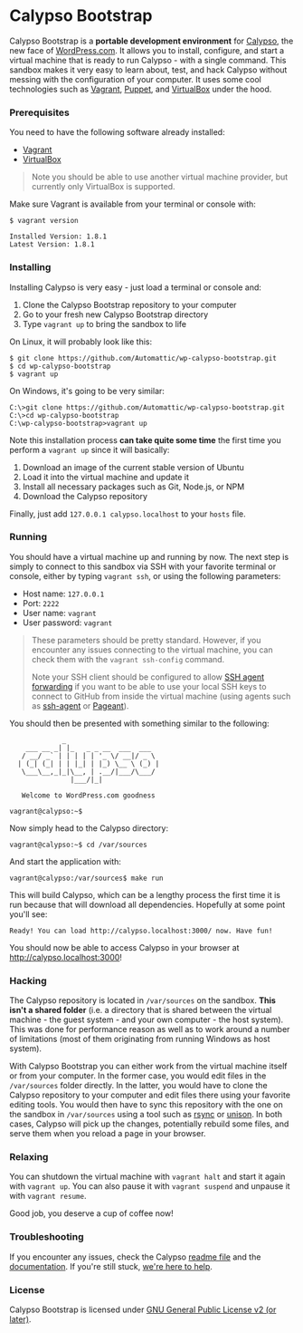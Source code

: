 Calypso Bootstrap
=================

Calypso Bootstrap is a **portable development environment** for [Calypso](https://github.com/Automattic/wp-calypso/), the new face of [WordPress.com](http://wordpress.com). It allows you to install, configure, and start a virtual machine that is ready to run Calypso - with a single command. This sandbox makes it very easy to learn about, test, and hack Calypso without messing with the configuration of your computer. It uses some cool technologies such as [Vagrant](http://www.vagrantup.com/), [Puppet](https://puppetlabs.com/puppet/what-is-puppet), and [VirtualBox](http://virtualbox.org/) under the hood.

### Prerequisites

You need to have the following software already installed:

* [Vagrant](http://www.vagrantup.com/downloads.html)
* [VirtualBox](https://www.virtualbox.org/wiki/Downloads)

> Note you should be able to use another virtual machine provider, but currently only VirtualBox is supported.

Make sure Vagrant is available from your terminal or console with:

```
$ vagrant version

Installed Version: 1.8.1
Latest Version: 1.8.1
```

### Installing

Installing Calypso is very easy - just load a terminal or console and:

1. Clone the Calypso Bootstrap repository to your computer
2. Go to your fresh new Calypso Bootstrap directory
3. Type `vagrant up` to bring the sandbox to life

On Linux, it will probably look like this:

```
$ git clone https://github.com/Automattic/wp-calypso-bootstrap.git
$ cd wp-calypso-bootstrap
$ vagrant up
```

On Windows, it's going to be very similar:

```
C:\>git clone https://github.com/Automattic/wp-calypso-bootstrap.git
C:\>cd wp-calypso-bootstrap
C:\wp-calypso-bootstrap>vagrant up
```

Note this installation process **can take quite some time** the first time you perform a `vagrant up` since it will basically:

1. Download an image of the current stable version of Ubuntu
2. Load it into the virtual machine and update it
3. Install all necessary packages such as Git, Node.js, or NPM
4. Download the Calypso repository

Finally, just add `127.0.0.1 calypso.localhost` to your `hosts` file.

### Running

You should have a virtual machine up and running by now. The next step is simply to connect to this sandbox via SSH with your favorite terminal or console, either by typing `vagrant ssh`, or using the following parameters:

* Host name: `127.0.0.1`
* Port: `2222`
* User name: `vagrant`
* User password: `vagrant`

> These parameters should be pretty standard. However, if you encounter any issues connecting to the virtual machine, you can check them with the `vagrant ssh-config` command.
>
> Note your SSH client should be configured to allow [SSH agent forwarding](https://developer.github.com/guides/using-ssh-agent-forwarding/) if you want to be able to use your local SSH keys to connect to GitHub from inside the virtual machine (using agents such as [ssh-agent](http://en.wikipedia.org/wiki/Ssh-agent) or [Pageant](http://en.wikipedia.org/wiki/PuTTY#Components)).

You should then be presented with something similar to the following:

```
             _
    ___ __ _| |_   _ _ __  ___  ___
   / __/ _` | | | | | '_ \/ __|/ _ \
  | (_| (_| | | |_| | |_) \__ \ (_) |
   \___\__,_|_|\__, | .__/|___/\___/
               |___/|_|

   Welcome to WordPress.com goodness

vagrant@calypso:~$
```

Now simply head to the Calypso directory:

```
vagrant@calypso:~$ cd /var/sources
```

And start the application with:

```
vagrant@calypso:/var/sources$ make run
```

This will build Calypso, which can be a lengthy process the first time it is run because that will download all dependencies. Hopefully at some point you'll see:

```
Ready! You can load http://calypso.localhost:3000/ now. Have fun!
```

You should now be able to access Calypso in your browser at http://calypso.localhost:3000!

### Hacking

The Calypso repository is located in `/var/sources` on the sandbox. **This isn't a shared folder** (i.e. a directory that is shared between the virtual machine - the guest system - and your own computer - the host system). This was done for performance reason as well as to work around a number of limitations (most of them originating from running Windows as host system).

With Calypso Bootstrap you can either work from the virtual machine itself or from your computer. In the former case, you would edit files in the `/var/sources` folder directly. In the latter, you would have to clone the Calypso repository to your computer and edit files there using your favorite editing tools. You would then have to sync this repository with the one on the sandbox in `/var/sources` using a tool such as [rsync](https://en.wikipedia.org/wiki/Rsync) or [unison](http://www.cis.upenn.edu/~bcpierce/unison/). In both cases, Calypso will pick up the changes, potentially rebuild some files, and serve them when you reload a page in your browser.

### Relaxing

You can shutdown the virtual machine with `vagrant halt` and start it again with `vagrant up`. You can also pause it with `vagrant suspend` and unpause it with `vagrant resume`.

Good job, you deserve a cup of coffee now!

### Troubleshooting

If you encounter any issues, check the Calypso [readme file](https://github.com/Automattic/wp-calypso/blob/master/README.md) and the [documentation](https://github.com/Automattic/wp-calypso/tree/master/docs). If you're still stuck, [we're here to help](https://github.com/Automattic/wp-calypso/blob/master/CONTRIBUTING.md#were-here-to-help).

### License

Calypso Bootstrap is licensed under [GNU General Public License v2 (or later)](./LICENSE.md).

